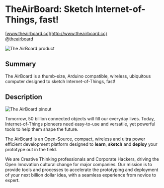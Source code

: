 TheAirBoard: Sketch Internet-of-Things, fast!
=============================================
[www.theairboard.cc](http://www.theairboard.cc)
<br>
[@theairboard](https://twitter.com/theairboard)

![The AirBoard product](http://www.theairboard.cc/wp-content/uploads/2014/12/theairboard_960x540.jpg)

Summary
-------
The AirBoard is a thumb-size, Arduino compatible, wireless, ubiquitous computer designed to sketch Internet-of-Things, fast!

Description
-----------
![The AirBoard pinout](http://www.theairboard.cc/wp-content/uploads/2014/12/pinout.jpg)

Tomorrow, 50 billion connected objects will fill our everyday lives. Today, Internet-of-Things pioneers need easy-to-use and versatile, yet powerful tools to help them shape the future.

The AirBoard is an Open-Source, compact, wireless and ultra power efficient development platform designed to <b>learn</b>, <b>sketch</b> and <b>deploy</b> your prototype out in the field.

We are Creative Thinking professionals and Corporate Hackers, driving the Open Innovation cultural change for major companies.
Our mission is to provide tools and processes to accelerate the prototyping and deployment of your next billion dollar idea, with a seamless experience from novice to expert.
